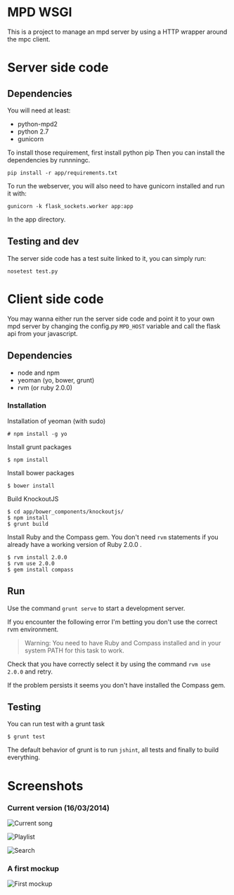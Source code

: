 # MPD WSGI
This is a project to manage an mpd server by using a HTTP wrapper around the mpc client.

# Server side code
## Dependencies
You will need at least:

* python-mpd2
* python 2.7
* gunicorn

To install those requirement, first install python pip
Then you can install the dependencies by runnningc.
    
    pip install -r app/requirements.txt

To run the webserver, you will also need to have gunicorn installed and run it with:

    gunicorn -k flask_sockets.worker app:app

In the app directory.

## Testing and dev
The server side code has a test suite linked to it, you can simply run:

    nosetest test.py

# Client side code
You may wanna either run the server side code and point it to your own
mpd server by changing the config.py `MPD_HOST` variable and call the flask api from your javascript.

## Dependencies
* node and npm
* yeoman (yo, bower, grunt)
* rvm (or ruby 2.0.0)

### Installation
Installation of yeoman (with sudo)

    # npm install -g yo

Install grunt packages

    $ npm install

Install bower packages

    $ bower install

Build KnockoutJS

    $ cd app/bower_components/knockoutjs/
    $ npm install
    $ grunt build

Install Ruby and the Compass gem. You don't need `rvm` statements if you already have a working version of Ruby 2.0.0 .

    $ rvm install 2.0.0
    $ rvm use 2.0.0
    $ gem install compass

## Run
Use the command `grunt serve` to start a development server.

If you encounter the following error I'm betting you don't use the correct rvm environment.

> Warning: You need to have Ruby and Compass installed and in your system PATH for this task to work.

Check that you have correctly select it by using the command `rvm use 2.0.0` and retry.

If the problem persists it seems you don't have installed the Compass gem.

## Testing
You can run test with a grunt task

    $ grunt test

The default behavior of grunt is to run `jshint`, all tests and finally to build everything.

# Screenshots

### Current version (16/03/2014)

![Current song](http://i.imgur.com/sIN9hP3.png)

![Playlist](http://i.imgur.com/yzyEaCb.png)

![Search](http://i.imgur.com/Bxp2b4t.png)

### A first mockup
![First mockup](http://i.imgur.com/H3tAnib.png)
